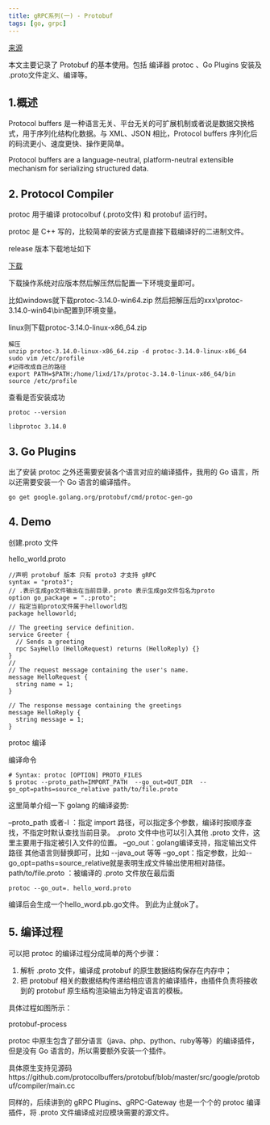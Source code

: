 ```yaml
---
title: gRPC系列(一) - Protobuf
tags: [go, grpc]
---
```


[来源](https://www.lixueduan.com/post/grpc/01-protobuf/)

本文主要记录了 Protobuf 的基本使用。包括 编译器 protoc 、Go Plugins 安装及 .proto文件定义、编译等。

## 1.概述

Protocol buffers 是一种语言无关、平台无关的可扩展机制或者说是数据交换格式，用于序列化结构化数据。与 XML、JSON 相比，Protocol buffers 序列化后的码流更小、速度更快、操作更简单。

Protocol buffers are a language-neutral, platform-neutral extensible mechanism for serializing structured data.

## 2. Protocol Compiler

protoc 用于编译 protocolbuf (.proto文件) 和 protobuf 运行时。

protoc 是 C++ 写的，比较简单的安装方式是直接下载编译好的二进制文件。

release 版本下载地址如下

[下载](https://github.com/protocolbuffers/protobuf/releases)

下载操作系统对应版本然后解压然后配置一下环境变量即可。

比如windows就下载protoc-3.14.0-win64.zip 然后把解压后的xxx\protoc-3.14.0-win64\bin配置到环境变量。

linux则下载protoc-3.14.0-linux-x86_64.zip

```
解压
unzip protoc-3.14.0-linux-x86_64.zip -d protoc-3.14.0-linux-x86_64
sudo vim /etc/profile 
#记得改成自己的路径
export PATH=$PATH:/home/lixd/17x/protoc-3.14.0-linux-x86_64/bin
source /etc/profile
```

查看是否安装成功

```
protoc --version

libprotoc 3.14.0

```

## 3. Go Plugins

出了安装 protoc 之外还需要安装各个语言对应的编译插件，我用的 Go 语言，所以还需要安装一个 Go 语言的编译插件。

```
go get google.golang.org/protobuf/cmd/protoc-gen-go

```

## 4. Demo

创建.proto 文件

hello_world.proto

```
//声明 protobuf 版本 只有 proto3 才支持 gRPC
syntax = "proto3";
// .表示生成go文件输出在当前目录，proto 表示生成go文件包名为proto
option go_package = ".;proto";
// 指定当前proto文件属于helloworld包
package helloworld;

// The greeting service definition.
service Greeter {
  // Sends a greeting
  rpc SayHello (HelloRequest) returns (HelloReply) {}
}
//
// The request message containing the user's name.
message HelloRequest {
  string name = 1;
}

// The response message containing the greetings
message HelloReply {
  string message = 1;
}

```

protoc 编译

编译命令

```
# Syntax: protoc [OPTION] PROTO_FILES
$ protoc --proto_path=IMPORT_PATH  --go_out=OUT_DIR  --go_opt=paths=source_relative path/to/file.proto
```

这里简单介绍一下 golang 的编译姿势:

–proto_path 或者-I ：指定 import 路径，可以指定多个参数，编译时按顺序查找，不指定时默认查找当前目录。
.proto 文件中也可以引入其他 .proto 文件，这里主要用于指定被引入文件的位置。
–go_out：golang编译支持，指定输出文件路径
其他语言则替换即可，比如 --java_out 等等
–go_opt：指定参数，比如--go_opt=paths=source_relative就是表明生成文件输出使用相对路径。
path/to/file.proto ：被编译的 .proto 文件放在最后面

```
protoc --go_out=. hello_word.proto
```

编译后会生成一个hello_word.pb.go文件。
到此为止就ok了。

## 5. 编译过程

可以把 protoc 的编译过程分成简单的两个步骤：

1. 解析 .proto 文件，编译成 protobuf 的原生数据结构保存在内存中；
2. 把 protobuf 相关的数据结构传递给相应语言的编译插件，由插件负责将接收到的 protobuf 原生结构渲染输出为特定语言的模板。

具体过程如图所示：

protobuf-process

protoc 中原生包含了部分语言（java、php、python、ruby等等）的编译插件，但是没有 Go 语言的，所以需要额外安装一个插件。

具体原生支持见源码https://github.com/protocolbuffers/protobuf/blob/master/src/google/protobuf/compiler/main.cc

同样的，后续讲到的 gRPC Plugins、gRPC-Gateway 也是一个个的 protoc 编译插件，将 .proto 文件编译成对应模块需要的源文件。
